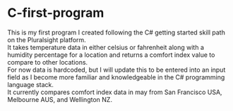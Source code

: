 # C-first-program

This is my first program I created following the C# getting started skill path on the Pluralsight platform.<br>
It takes temperature data in either celsius or fahrenheit along with a humidity percentage for a location and returns a comfort index value to compare to other locations.<br>
For now data is hardcoded, but I will update this to be entered into an input field as I become more familiar and knowledgeable in the C# programming language stack.<br>
It currently compares comfort index data in may from San Francisco USA, Melbourne AUS, and Wellington NZ.
